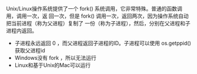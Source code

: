 Unix/Linux操作系统提供了一个 fork() 系统调用，它非常特殊。普通的函数调用，调用一次，返
回一次，但是 fork() 调用一次，返回两次，因为操作系统自动把当前进程（称为父进程）复制了
一份（称为子进程），然后，分别在父进程和子进程内返回。
* 子进程永远返回 0 ，而父进程返回子进程的ID。子进程可以使用 os.getppid() 获取父进程id
* Windows没有 fork ，所以无法运行
* Linux和基于Unix的Mac可以运行

